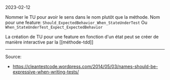 2023-02-12

Nommer le TU pour avoir le sens dans le nom plutôt que la méthode.
Nom pour une feature: 
`Should_ExpectedBehavior_When_StateUnderTest`
Ou 
`When_StateUnderTest_Expect_ExpectedBehavior`

La création de TU pour une feature en fonction d'un état peut se créer de manière interactive par la [[méthode-tdd]]

---

Source:
- https://cleantestcode.wordpress.com/2014/05/03/names-should-be-expressive-when-writing-tests/

